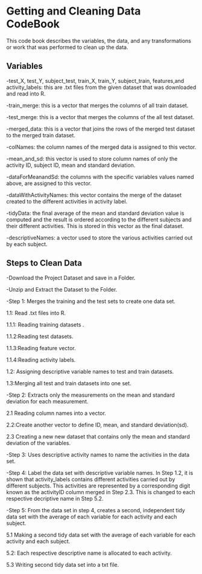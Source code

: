 # Getting and Cleaning Data CodeBook
This code book describes the variables, the data, and any transformations or work that was performed to clean up the data. 

## Variables

-test_X, test_Y, subject_test, train_X, train_Y, subject_train, features,and activity_labels: this are .txt files from the given dataset that was downloaded and read into R.
	
-train_merge: this is a vector that merges the columns of all train dataset.
 
-test_merge: this is a vector that merges the columns of the all test dataset.
 
-merged_data: this is a vector that joins the rows of the merged test dataset to the merged train dataset.

-colNames: the column names of the merged data is assigned to this vector.

-mean_and_sd: this vector is used to store column names of only the activity ID, subject ID, mean and standard deviation.

-dataForMeanandSd: the columns with the specific variables values named above, are assigned to this vector.

-dataWithActivityNames: this vector contains the merge of the dataset created to the different activities in activity label.

-tidyData: the final average of the mean and standard deviation value is computed and the result is ordered according to the different subjects and their different activities. This is stored in this vector as the final dataset.

-descriptiveNames: a vector used to store the various activities carried out by each subject.
 
## Steps to Clean Data
-Download the Project Dataset and save in a Folder.

-Unzip and Extract the Dataset to the Folder.

-Step 1: Merges the training and the test sets to create one data set.

 1.1: Read .txt files into R.
 
  1.1.1: Reading training datasets .
  
  1.1.2:Reading test datasets. 
  
  1.1.3:Reading feature vector. 
  
  1.1.4:Reading activity labels.
  
 1.2: Assigning descriptive variable names to test and train datasets.
 
 1.3:Merging all test and train datasets into one set.
 
-Step 2: Extracts only the measurements on the mean and standard deviation for each measurement.

  2.1 Reading column names into a vector.
  
  2.2:Create another vector to define ID, mean, and standard deviation(sd). 
  
  2.3 Creating a new new dataset that contains only the mean and standard deviation of the variables.
  
-Step 3: Uses descriptive activity names to name the activities in the data set.

-Step 4: Label the data set with descriptive variable names. In Step 1.2, it is shown that activity_labels contains different activities carried out by different subjects. This activities are represented by a corresponding digit known as the activityID column merged in Step 2.3. This is changed to each respective decriptive name in Step 5.2.

-Step 5: From the data set in step 4, creates a second, independent tidy data set with the average of each variable for each activity and each subject. 

 5.1 Making a second tidy data set with the average of each variable for each activity and each subject.  

 5.2: Each respective descriptive name is allocated to each activity.

 5.3 Writing second tidy data set into a txt file.
